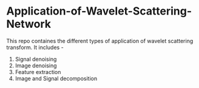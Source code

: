 # Application-of-Wavelet-Scattering-Network

This repo containes the different types of application of wavelet scattering transform.
It includes -
1. Signal denoising
2. Image denoising
3. Feature extraction
4. Image and Signal decomposition
